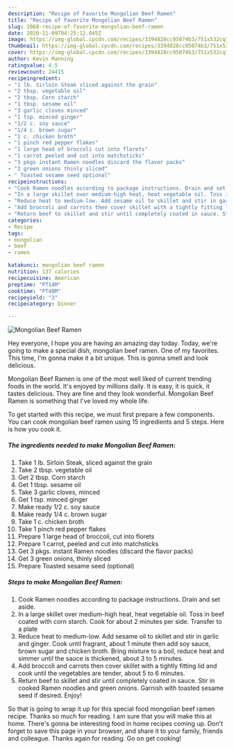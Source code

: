 ```yaml
---
description: "Recipe of Favorite Mongolian Beef Ramen"
title: "Recipe of Favorite Mongolian Beef Ramen"
slug: 1068-recipe-of-favorite-mongolian-beef-ramen
date: 2020-11-09T04:25:12.045Z
image: https://img-global.cpcdn.com/recipes/3394828cc95074b3/751x532cq70/mongolian-beef-ramen-recipe-main-photo.jpg
thumbnail: https://img-global.cpcdn.com/recipes/3394828cc95074b3/751x532cq70/mongolian-beef-ramen-recipe-main-photo.jpg
cover: https://img-global.cpcdn.com/recipes/3394828cc95074b3/751x532cq70/mongolian-beef-ramen-recipe-main-photo.jpg
author: Kevin Manning
ratingvalue: 4.5
reviewcount: 24415
recipeingredient:
- "1 lb. Sirloin Steak sliced against the grain"
- "2 tbsp. vegetable oil"
- "2 tbsp. Corn starch"
- "1 tbsp. sesame oil"
- "3 garlic cloves minced"
- "1 tsp. minced ginger"
- "1/2 c. soy sauce"
- "1/4 c. brown sugar"
- "1 c. chicken broth"
- "1 pinch red pepper flakes"
- "1 large head of broccoli cut into florets"
- "1 carrot peeled and cut into matchsticks"
- "3 pkgs instant Ramen noodles discard the flavor packs"
- "3 green onions thinly sliced"
- " Toasted sesame seed optional"
recipeinstructions:
- "Cook Ramen noodles according to package instructions. Drain and set aside."
- "In a large skillet over medium-high heat, heat vegetable oil. Toss in beef coated with corn starch. Cook for about 2 minutes per side. Transfer to a plate"
- "Reduce heat to medium-low. Add sesame oil to skillet and stir in garlic and ginger. Cook until fragrant, about 1 minute then add soy sauce, brown sugar and chicken broth. Bring mixture to a boil, reduce heat and simmer until the sauce is thickened, about 3 to 5 minutes."
- "Add broccoli and carrots then cover skillet with a tightly fitting lid and cook until the vegetables are tender, about 5 to 6 minutes."
- "Return beef to skillet and stir until completely coated in sauce. Stir in cooked Ramen noodles and green onions. Garnish with toasted sesame seed if desired. Enjoy!"
categories:
- Recipe
tags:
- mongolian
- beef
- ramen

katakunci: mongolian beef ramen 
nutrition: 137 calories
recipecuisine: American
preptime: "PT14M"
cooktime: "PT40M"
recipeyield: "3"
recipecategory: Dinner

---
```



![Mongolian Beef Ramen](https://img-global.cpcdn.com/recipes/3394828cc95074b3/751x532cq70/mongolian-beef-ramen-recipe-main-photo.jpg)

Hey everyone, I hope you are having an amazing day today. Today, we're going to make a special dish, mongolian beef ramen. One of my favorites. This time, I'm gonna make it a bit unique. This is gonna smell and look delicious.



Mongolian Beef Ramen is one of the most well liked of current trending foods in the world. It's enjoyed by millions daily. It is easy, it is quick, it tastes delicious. They are fine and they look wonderful. Mongolian Beef Ramen is something that I've loved my whole life.


To get started with this recipe, we must first prepare a few components. You can cook mongolian beef ramen using 15 ingredients and 5 steps. Here is how you cook it.

<!--inarticleads1-->

##### The ingredients needed to make Mongolian Beef Ramen:

1. Take 1 lb. Sirloin Steak, sliced against the grain
1. Take 2 tbsp. vegetable oil
1. Get 2 tbsp. Corn starch
1. Get 1 tbsp. sesame oil
1. Take 3 garlic cloves, minced
1. Get 1 tsp. minced ginger
1. Make ready 1/2 c. soy sauce
1. Make ready 1/4 c. brown sugar
1. Take 1 c. chicken broth
1. Take 1 pinch red pepper flakes
1. Prepare 1 large head of broccoli, cut into florets
1. Prepare 1 carrot, peeled and cut into matchsticks
1. Get 3 pkgs. instant Ramen noodles (discard the flavor packs)
1. Get 3 green onions, thinly sliced
1. Prepare  Toasted sesame seed (optional)




<!--inarticleads2-->

##### Steps to make Mongolian Beef Ramen:

1. Cook Ramen noodles according to package instructions. Drain and set aside.
1. In a large skillet over medium-high heat, heat vegetable oil. Toss in beef coated with corn starch. Cook for about 2 minutes per side. Transfer to a plate
1. Reduce heat to medium-low. Add sesame oil to skillet and stir in garlic and ginger. Cook until fragrant, about 1 minute then add soy sauce, brown sugar and chicken broth. Bring mixture to a boil, reduce heat and simmer until the sauce is thickened, about 3 to 5 minutes.
1. Add broccoli and carrots then cover skillet with a tightly fitting lid and cook until the vegetables are tender, about 5 to 6 minutes.
1. Return beef to skillet and stir until completely coated in sauce. Stir in cooked Ramen noodles and green onions. Garnish with toasted sesame seed if desired. Enjoy!




So that is going to wrap it up for this special food mongolian beef ramen recipe. Thanks so much for reading. I am sure that you will make this at home. There's gonna be interesting food in home recipes coming up. Don't forget to save this page in your browser, and share it to your family, friends and colleague. Thanks again for reading. Go on get cooking!
